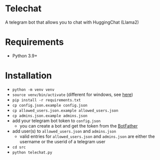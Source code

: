 # Telechat

A telegram bot that allows you to chat with HuggingChat (Llama2)

# Requirements

* Python 3.9+

# Installation

* `python -m venv venv`
* `source venv/bin/activate` (different for windows, see [here](https://docs.python.org/3/library/venv.html#creating-virtual-environments))
* `pip install -r requirements.txt`
* `cp config.json.example config.json`
* `cp allowed_users.json.example allowed_users.json`
* `cp admins.json.example admins.json`
* add your telegram bot token to `config.json`
  * you can create a bot and get the token from the [BotFather](https://t.me/botfather)
* add user(s) to `allowed_users.json` and `admins.json`
  * valid entries for `allowed_users.json` and `admins.json` are either the username or the userid of a telegram user
* `cd src`
* `python telechat.py`
